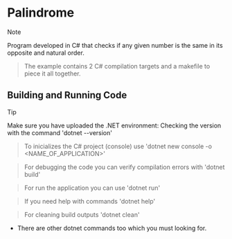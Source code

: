 # Palindrome

> [!NOTE]
> Program developed in C# that checks if any given number is the same in its opposite and natural order.

> The example contains 2 C# compilation targets and a makefile to piece it all together.

## Building and Running Code 
> [!TIP]
> Make sure you have uploaded the .NET environment:
 > Checking the version with the command 'dotnet --version'

> To inicializes the C# project (console) use 'dotnet new console -o <NAME_OF_APPLICATION>'

> For debugging the code you can verify compilation errors with 'dotnet build'

> For run the application you can use 'dotnet run'

> If you need help with commands 'dotnet help'

> For cleaning build outputs 'dotnet clean'

* There are other dotnet commands too which you must looking for.
